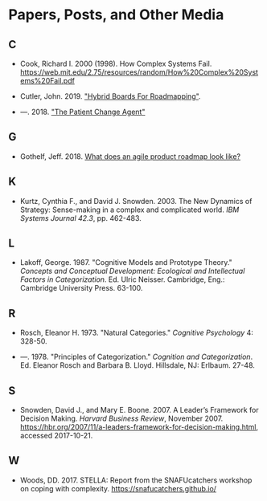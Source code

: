 # Papers, Posts, and Other Media

## C

* <a name="cook-2000"></a> Cook, Richard I. 2000 (1998). How Complex Systems Fail. https://web.mit.edu/2.75/resources/random/How%20Complex%20Systems%20Fail.pdf

* <a name="cutler-2019"></a> Cutler, John. 2019. ["Hybrid Boards For Roadmapping"](https://medium.com/@johnpcutler/hybrid-boards-for-roadmapping-736a0514d3d8).

* <a name="cutler-2018"></a> —. 2018. ["The Patient Change Agent"](https://hackernoon.com/the-patient-change-agent-fd8548f04777)

## G

* <a name=gothelf></a> Gothelf, Jeff. 2018. [What does an agile product roadmap look like?](https://medium.com/@jboogie/what-does-an-agile-product-roadmap-look-like-cf0dbe5be4ef)

## K

* <a name="kurtz-snowden-2003"></a> Kurtz, Cynthia F., and David J. Snowden. 2003. The New Dynamics of Strategy: Sense-making in a complex and complicated world. _IBM Systems Journal 42.3_, pp. 462-483.

## L

* <a name="lakoff-1987"></a> Lakoff, George. 1987. "Cognitive Models and Prototype Theory." _Concepts and Conceptual Development: Ecological and Intellectual Factors in Categorization_. Ed. Ulric Neisser. Cambridge, Eng.: Cambridge University Press. 63-100.

## R

* <a name="rosch-1973"></a> Rosch, Eleanor H. 1973. "Natural Categories." _Cognitive Psychology_ 4: 328-50.

* <a name="rosch-1978"></a>—. 1978. "Principles of Categorization." _Cognition and Categorization_. Ed. Eleanor Rosch and Barbara B. Lloyd. Hillsdale, NJ: Erlbaum. 27-48.

## S

* <a name="snowden-boone-2007"></a> Snowden, David J., and Mary E. Boone. 2007. A Leader’s Framework for Decision Making. _Harvard Business Review_, November 2007. https://hbr.org/2007/11/a-leaders-framework-for-decision-making.html, accessed 2017-10-21.

## W

* <a name="woods-2017"></a> Woods, DD. 2017. STELLA: Report from the SNAFUcatchers workshop on coping with complexity. https://snafucatchers.github.io/
